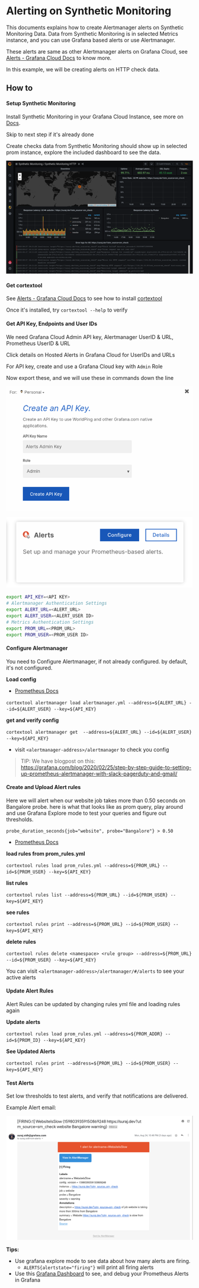 # Alerting on Synthetic Monitoring

This documents explains how to create Alertmanager alerts on Synthetic Monitoring Data.
Data from Synthetic Monitoring is in selected Metrics instance, and you can use Grafana based alerts or use Alertmanager.

These alerts are same as other Alertmanager alerts on Grafana Cloud, 
see [Alerts - Grafana Cloud Docs](https://grafana.com/docs/grafana-cloud/metrics/prometheus/alerts_rules/) to know more.

In this example, we will be creating alerts on HTTP check data.

## How to

#### Setup Synthetic Monitoring
Install Synthetic Monitoring in your Grafana Cloud Instance, 
see more on [Docs](https://grafana.com/docs/grafana-cloud/synthetic-monitoring/).

Skip to next step if it's already done

Create checks data from Synthetic Monitoring should show up in selected prom instance, 
explore the included dashboard to see the data.

![Example HTTP Check](./sm_http_check.png)

#### Get cortextool
See [Alerts - Grafana Cloud Docs](https://grafana.com/docs/grafana-cloud/metrics/prometheus/alerts_rules/) 
to see how to install [cortextool](https://github.com/grafana/cortex-tools/releases)

Once it's installed, try `cortextool --help` to verify

#### Get API Key, Endpoints and User IDs

We need Grafana Cloud Admin API key, Alertmanager UserID & URL, Prometheus UserID & URL

Click details on Hosted Alerts in Grafana Cloud for UserIDs and URLs

For API key, create and use a Grafana Cloud key with `Admin` Role

Now export these, and we will use these in commands down the line

![API Key](./api_key.png)

![Alertmanager Details](./alertmanager_details.png)

```bash
export API_KEY=<API KEY>
# Alertmanager Authentication Settings
export ALERT_URL=<ALERT_URL>
export ALERT_USER=<ALERT_USER ID>
# Metrics Authentication Settings
export PROM_URL=<PROM_URL>
export PROM_USER=<PROM_USER ID>
```

#### Configure Alertmanager
You need to Configure Alertmanager, if not already configured. by default, it's not configured.

**Load config**

- [Prometheus Docs](https://grafana.com/docs/grafana-cloud/metrics/prometheus/alerts_rules/#configure-alertmanager)

`cortextool alertmanager load alertmanager.yml --address=${ALERT_URL} --id=${ALERT_USER} --key=${API_KEY}`

**get and verify config**

`cortextool alertmanager get  --address=${ALERT_URL} --id=${ALERT_USER} --key=${API_KEY}`

- visit `<alertmanager-address>/alertmanager` to check you config

> TIP: We have blogpost on this: https://grafana.com/blog/2020/02/25/step-by-step-guide-to-setting-up-prometheus-alertmanager-with-slack-pagerduty-and-gmail/


#### Create and Upload Alert rules

Here we will alert when our website job takes more than 0.50 seconds on Bangalore probe. here is what that looks like as prom query, play around and use Grafana Explore mode to test your queries and figure out thresholds.
```
probe_duration_seconds{job="website", probe="Bangalore"} > 0.50
```

- [Prometheus Docs](https://grafana.com/docs/grafana-cloud/metrics/prometheus/alerts_rules/#configure-and-upload-alert-rules)

**load rules from prom_rules.yml**

`cortextool rules load prom_rules.yml --address=${PROM_URL} --id=${PROM_USER} --key=${API_KEY}`

**list rules**

`cortextool rules list --address=${PROM_URL} --id=${PROM_USER} --key=${API_KEY}`

**see rules**

`cortextool rules print --address=${PROM_URL} --id=${PROM_USER} --key=${API_KEY}`

**delete rules**

`cortextool rules delete <namespace> <rule group> --address=${PROM_URL} --id=${PROM_USER} --key=${API_KEY}`

You can visit `<alertmanager-address>/alertmanager/#/alerts` to see your active alerts


#### Update Alert Rules
Alert Rules can be updated by changing rules yml file and loading rules again

**Update alerts**

`cortextool rules load prom_rules.yml --address=${PROM_ADDR} --id=${PROM_ID} --key=${API_KEY}`

**See Updated Alerts**

`cortextool rules print --address=${PROM_URL} --id=${PROM_USER} --key=${API_KEY}`

#### Test Alerts
Set low thresholds to test alerts, and verify that notifications are delivered.

Example Alert email:

![ALert Email](./alert_email.png)

**Tips:**
- Use grafana explore mode to see data about how many alerts are firing.
    - `ALERTS{alertstate="firing"}` will print all firing alerts
- Use this [Grafana Dashboard](https://grafana.com/grafana/dashboards/11098) to see, and debug your Prometheus Alerts in Grafana
